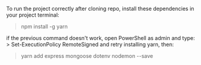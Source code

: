 To run the project correctly after cloning repo, install these dependencies in your project terminal:

> npm install -g yarn
> 
if the previous command doesn't work, open PowerShell as admin and type: > Set-ExecutionPolicy RemoteSigned
and retry installing yarn, then:
>
> yarn add express mongoose dotenv nodemon --save
